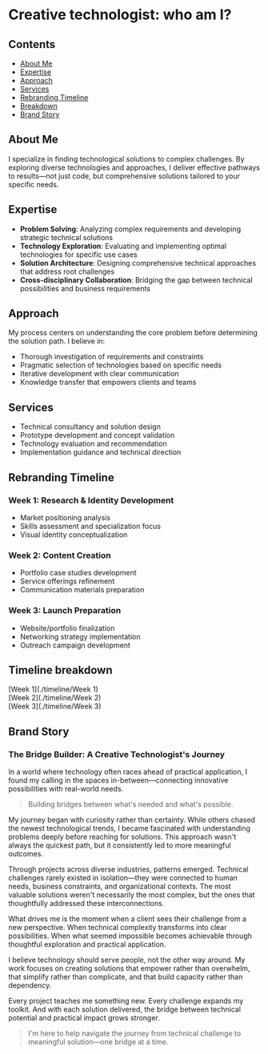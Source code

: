# Creative technologist: who am I?

## Contents

- [About Me](#about-me)
- [Expertise](#expertise)
- [Approach](#approach)
- [Services](#services)
- [Rebranding Timeline](#rebranding-timeline)
- [Breakdown](#breakdown)
- [Brand Story](#brand-story)

## About Me

I specialize in finding technological solutions to complex challenges. By exploring diverse technologies and approaches, I deliver effective pathways to results—not just code, but comprehensive solutions tailored to your specific needs.

## Expertise

- **Problem Solving**: Analyzing complex requirements and developing strategic technical solutions
- **Technology Exploration**: Evaluating and implementing optimal technologies for specific use cases
- **Solution Architecture**: Designing comprehensive technical approaches that address root challenges
- **Cross-disciplinary Collaboration**: Bridging the gap between technical possibilities and business requirements

## Approach

My process centers on understanding the core problem before determining the solution path. I believe in:

- Thorough investigation of requirements and constraints
- Pragmatic selection of technologies based on specific needs
- Iterative development with clear communication
- Knowledge transfer that empowers clients and teams

## Services

- Technical consultancy and solution design
- Prototype development and concept validation
- Technology evaluation and recommendation
- Implementation guidance and technical direction

## Rebranding Timeline

### Week 1: Research & Identity Development
- Market positioning analysis
- Skills assessment and specialization focus
- Visual identity conceptualization

### Week 2: Content Creation
- Portfolio case studies development
- Service offerings refinement
- Communication materials preparation

### Week 3: Launch Preparation
- Website/portfolio finalization
- Networking strategy implementation
- Outreach campaign development

## Timeline breakdown
[Week 1](./timeline/Week 1)  
[Week 2](./timeline/Week 2)  
[Week 3](./timeline/Week 3)

## Brand Story
### The Bridge Builder: A Creative Technologist's Journey

In a world where technology often races ahead of practical application, I found my calling in the spaces in-between—connecting innovative possibilities with real-world needs.

> Building bridges between what's needed and what's possible.

My journey began with curiosity rather than certainty. While others chased the newest technological trends, I became fascinated with understanding problems deeply before reaching for solutions. This approach wasn't always the quickest path, but it consistently led to more meaningful outcomes.

Through projects across diverse industries, patterns emerged. Technical challenges rarely existed in isolation—they were connected to human needs, business constraints, and organizational contexts. The most valuable solutions weren't necessarily the most complex, but the ones that thoughtfully addressed these interconnections.

What drives me is the moment when a client sees their challenge from a new perspective. When technical complexity transforms into clear possibilities. When what seemed impossible becomes achievable through thoughtful exploration and practical application.

I believe technology should serve people, not the other way around. My work focuses on creating solutions that empower rather than overwhelm, that simplify rather than complicate, and that build capacity rather than dependency.

Every project teaches me something new. Every challenge expands my toolkit. And with each solution delivered, the bridge between technical potential and practical impact grows stronger.

> I'm here to help navigate the journey from technical challenge to meaningful solution—one bridge at a time.
